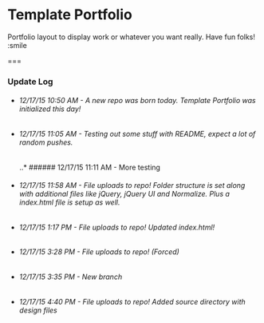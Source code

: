 # Template Portfolio



Portfolio layout to display work or whatever you want really. Have fun folks! :smile

===

### Update Log

* ###### 12/17/15  10:50 AM - A new repo was born today. Template Portfolio was initialized this day!

* ###### 12/17/15  11:05 AM - Testing out some stuff with README, expect a lot of random pushes.

    ..* ###### 12/17/15  11:11 AM - More testing
    
* ###### 12/17/15 11:58 AM - File uploads to repo! Folder structure is set along with additional files like jQuery, jQuery UI and Normalize. Plus a index.html file is setup as well.

* ###### 12/17/15 1:17 PM - File uploads to repo! Updated index.html!
* ###### 12/17/15 3:28 PM - File uploads to repo! (Forced)
* ###### 12/17/15 3:35 PM - New branch
* ###### 12/17/15 4:40 PM - File uploads to repo! Added source directory with design files
